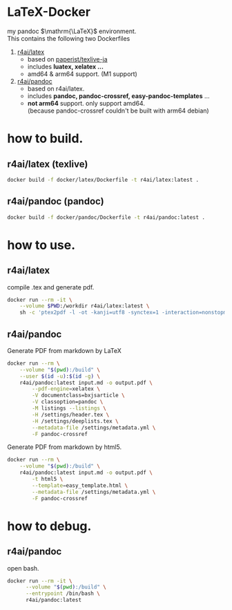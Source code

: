 # LaTeX-Docker

my pandoc $\mathrm{\LaTeX}$ environment.  
This contains the following two Dockerfiles

1. [r4ai/latex](https://hub.docker.com/repository/docker/r4ai/latex) 
   - based on [paperist/texlive-ja](https://github.com/Paperist/texlive-ja)  
   - includes **luatex, xelatex ...**
   - amd64 & arm64 support. (M1 support)
1. [r4ai/pandoc](https://hub.docker.com/repository/docker/r4ai/pandoc)
   - based on r4ai/latex.
   - includes **pandoc, pandoc-crossref, easy-pandoc-templates** ...
   - **not arm64** support. only support amd64.  
     (because pandoc-crossref couldn't be built with arm64 debian)

# how to build.
## r4ai/latex (texlive)
```bash
docker build -f docker/latex/Dockerfile -t r4ai/latex:latest .
```

## r4ai/pandoc (pandoc)
```bash
docker build -f docker/pandoc/Dockerfile -t r4ai/pandoc:latest .
```

# how to use.
## r4ai/latex
compile .tex and generate pdf.
```bash
docker run --rm -it \
    --volume $PWD:/workdir r4ai/latex:latest \
    sh -c 'ptex2pdf -l -ot -kanji=utf8 -synctex=1 -interaction=nonstopmode -halt-on-error -file-line-error main.tex'
```

## r4ai/pandoc
Generate PDF from markdown by LaTeX
```bash
docker run --rm \
    --volume "$(pwd):/build" \
    --user $(id -u):$(id -g) \
    r4ai/pandoc:latest input.md -o output.pdf \
        --pdf-engine=xelatex \
        -V documentclass=bxjsarticle \
        -V classoption=pandoc \
        -M listings --listings \
        -H /settings/header.tex \
        -H /settings/deeplists.tex \
        --metadata-file /settings/metadata.yml \
        -F pandoc-crossref
```

Generate PDF from markdown by html5.
```bash
docker run --rm \
    --volume "$(pwd):/build" \
    r4ai/pandoc:latest input.md -o output.pdf \
        -t html5 \
        --template=easy_template.html \
        --metadata-file /settings/metadata.yml \
        -F pandoc-crossref
```
# how to debug.

## r4ai/pandoc
open bash.
```bash
docker run --rm -it \
      --volume "$(pwd):/build" \
      --entrypoint /bin/bash \
      r4ai/pandoc:latest
```
